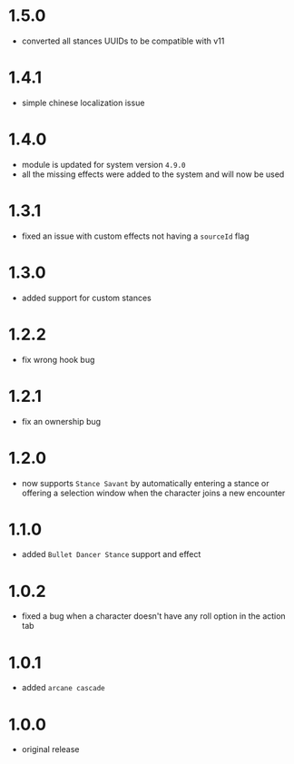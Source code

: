 # 1.5.0

-   converted all stances UUIDs to be compatible with v11

# 1.4.1

-   simple chinese localization issue

# 1.4.0

-   module is updated for system version `4.9.0`
-   all the missing effects were added to the system and will now be used

# 1.3.1

-   fixed an issue with custom effects not having a `sourceId` flag

# 1.3.0

-   added support for custom stances

# 1.2.2

-   fix wrong hook bug

# 1.2.1

-   fix an ownership bug

# 1.2.0

-   now supports `Stance Savant` by automatically entering a stance or offering a selection window when the character joins a new encounter

# 1.1.0

-   added `Bullet Dancer Stance` support and effect

# 1.0.2

-   fixed a bug when a character doesn't have any roll option in the action tab

# 1.0.1

-   added `arcane cascade`

# 1.0.0

-   original release
